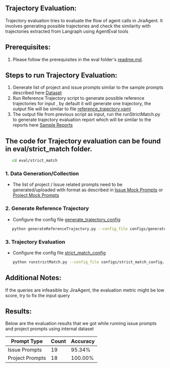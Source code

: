 ## Trajectory Evaluation:
Trajectory evaluation tries to evaluate the flow of agent calls in JiraAgent. It involves generating possible trajectories and check the similarity with trajectories extracted from Langraph using AgentEval tools

## Prerequisites:
1. Please follow the prerequisites in the eval folder's [readme.md](EVAL_README.md).

## Steps to run Trajectory Evaluation:
1. Generate list of project and issue prompts similar to the sample prompts described here [Dataset](strict_match/Dataset/Input)
2. Run Reference Trajectory script to generate possible reference trajectories for input , by default it will generate one trajectory, the output file will be similar to file [reference_trajectory.yaml](strict_match/Dataset/trajectory_input/generateReferenceTrajectoryResponse.yaml)
3. The output file from previous script as input, run the  runStrictMatch.py to generate trajectory evaluation report which will be similar to the reports here [Sample Reports](strict_match/Dataset/output/)

## The code for Trajectory evaluation can be found in eval/strict_match folder.

```sh the 
   cd eval/strict_match
   ```
### 1. Data Generation/Collection
   - The list of project / Issue related prompts need to be generated/uploaded with format as described in [Issue Mock Prompts](strict_match/Dataset/input/mock_issue_prompts.json) or [Project Mock Prompts](strict_match/Dataset/input/mock_project_prompts.json)

### 2. Generate Reference Trajectory
   - Configure the config file [generate_trajectory_config](strict_match/configs/generate_trajectory_config.yaml)
```sh
   python generateReferenceTrajectory.py --config_file configs/generate_trajectory_config.yaml
```

### 3. Trajectory Evaluation
   - Configure the config file [strict_match_config](strict_match/configs/strict_match_config.yaml)
     ```sh
     python runstrictMatch.py --config_file configs/strict_match_config.yaml
     ```
     

## Additional Notes:
If the queries are infeasible by JiraAgent, the evaluation metric might be low score, try to fix the input query
## Results:

Below are the evaluation results that we got while running issue prompts and project prompts using internal dataset

| Prompt Type     | Count | Accuracy |
|-----------------|-------|----------|
| Issue Prompts   | 19    | 95.34%   |
| Project Prompts | 18    | 100.00%  |
